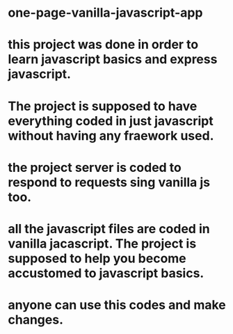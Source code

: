 # one-page-vanilla-javascript-app
# this project was done in order to learn javascript basics and express javascript.
# The project is supposed to have everything coded in just javascript without having any fraework used.
# the project server is coded to respond to requests sing vanilla js too.
# all the javascript files are coded in vanilla jacascript. The project is supposed to help you become accustomed to javascript basics.
# anyone can use this codes and make changes.
